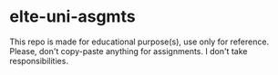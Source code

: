 # elte-uni-asgmts

This repo is made for educational purpose(s), use only for reference. Please, don't copy-paste anything for assignments. I don't take responsibilities.
